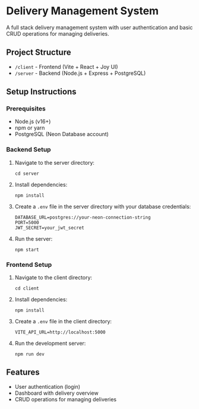 # Delivery Management System

A full stack delivery management system with user authentication and basic CRUD operations for managing deliveries.

## Project Structure

- `/client` - Frontend (Vite + React + Joy UI)
- `/server` - Backend (Node.js + Express + PostgreSQL)

## Setup Instructions

### Prerequisites

- Node.js (v16+)
- npm or yarn
- PostgreSQL (Neon Database account)

### Backend Setup

1. Navigate to the server directory:
   ```
   cd server
   ```

2. Install dependencies:
   ```
   npm install
   ```

3. Create a `.env` file in the server directory with your database credentials:
   ```
   DATABASE_URL=postgres://your-neon-connection-string
   PORT=5000
   JWT_SECRET=your_jwt_secret
   ```

4. Run the server:
   ```
   npm start
   ```

### Frontend Setup

1. Navigate to the client directory:
   ```
   cd client
   ```

2. Install dependencies:
   ```
   npm install
   ```

3. Create a `.env` file in the client directory:
   ```
   VITE_API_URL=http://localhost:5000
   ```

4. Run the development server:
   ```
   npm run dev
   ```

## Features

- User authentication (login)
- Dashboard with delivery overview
- CRUD operations for managing deliveries 